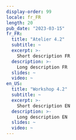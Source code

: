 ```yaml
---
display-order: 99
locale: fr_FR
length: 20
pub_date: "2023-03-15"
fr_FR:
  title: "Atelier 4.2"
  subtitle: ~
  excerpt: >-
    Short description FR
  description: >-
    Long description FR
  slides: ~
  video: ~
en_US:
  title: "Workshop 4.2"
  subtitle: ~
  excerpt: >-
    Short description EN
  description: >-
    Long description EN
  slides: ~
  video: ~
---
```

